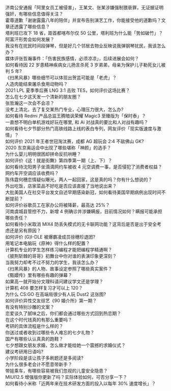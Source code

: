 济南公安通报「阿里女员工被侵害」，王某文、张某涉嫌强制猥亵罪，无证据证明强奸，有哪些信息值得关注？  
霍尊道歉「谢谢露露八年的陪伴」并宣布告别演艺工作，你能接受他的道歉吗？文章还透露了哪些信息？  
塔利班已攻下 18 省，距首都喀布尔仅 50 公里，塔利班为什么能「势如破竹」？阿富汗形势会如何发展？  
我没有在扰民时间段弹琴，但是好几个邻居去物业反映说我弹钢琴扰民，我该怎么办？  
媒体评张哲瀚事件：「伤害民族感情，必须凉凉」，后续进展会如何？  
如何看待因 22 岁患精神疾病女儿扬言杀死 3 岁弟弟，母亲为保护儿子勒死女儿被判 5 年?  
《扫黑风暴》哪些细节可以体现出贺芸可能是「老虎」？  
人造肉能结束屠杀食用动物吗？  
2021 LPL 夏季季后赛 LNG 3:1 击败 TES，如何评价这场比赛？  
怎么在七夕这天发一个清新的朋友圈？  
张哲瀚这一次会不会凉？  
没考上清北，去了复交某热门专业，心理压力很大，怎么办?  
如何看待 Redmi 产品总监王腾暗讽荣耀 Magic3 至臻版为「保时泰」？  
一直想不明白单机游戏好玩在哪里, 和 Ai 对战真的要比和人对战有趣吗？  
如何看待七夕节部分热门高铁线路上线的表白专列，网友评价「现实版速度与激情」？  
如何评价 2021 年王者世冠淘汰赛，成都 AG 超玩会 2:4 不敌佛山 GK?  
2020 东京奥运会中出现了哪些堪称「神颜」的选手？  
为什么婴儿明明很困却拼命反抗哄睡？  
如何评价《这！就是街舞》第四季第一期（上、下）？  
如何看待沈阳男子坐滴滴网约车被收 4 元空调费一事，是否侵犯了消费者权益？网约车开空调应该收费吗？  
陈伟霆何穗恋情疑似曝光，两人一起回家，这是真的吗？你有什么想说的？  
外出吃饭，店家菜品不好吃是否应该直接了当地说出来？  
大批美国人在社交平台发文自述早期感染新冠，如何看待美国早期病例出现时间不断提前？  
如何评价谷歌员工在家办公将被降薪，最高达 25%？  
河南虞城县管控不力，新增 4 例确诊并涉嫌瞒报，目前情况如何？瞒报可能承担哪些责任？  
如何看待小米取消 MIX4 防丢失模式的无卡联网功能？这背后是否是出于安全考虑还是另有原因？  
如何评价 (G)I-DLE 被爆霸凌成员徐穗珍退团?  
用笔记本电脑玩《原神》得什么样的配置？  
计算机专业的学生怎样练习编程才能把编程学精通啊？  
《披荆斩棘的哥哥》初舞台中你对谁的表演印象更深刻？  
当我努力却考不过不努力的学生，我该怎么办？  
《扫黑风暴》的人物、故事设定参照了哪些真实案件？  
《甄嬛传》里有哪些有趣的弹幕？  
如果高一就开始分文理科请问建议学文还是学理？  
计算机 408 要怎样复习才可以上 120？  
为什么 CS:GO 在高端局很少有人玩 Dust2 这张图?  
如何评价异性交友综艺《90 婚介所》第一期？  
有没有特别沙雕的文案？  
恋爱谈久了腻味之后，你们都会通过哪些方式回到热恋期？  
在这个时代钱真的有那么重要吗？  
考研的具体流程是什么样的？  
你送过或者收到过哪些令人难忘的七夕礼物？  
国产有哪些认认真真的跑鞋？  
七夕想跟女朋友求婚，怎么做才能给她一个震撼的求婚仪式？  
建议考研用日语吗?  
小学阶段是该让孩子多刷题还是多阅读?  
为什么很多老会计不愿意带新手？  
带娃乘车，有哪些容易被我们忽视的儿童安全隐患？  
MIUI12.5 增强版你更新了吗？实际体验如何，可否分享一下？  
如何看待小米称「近两年来在技术研发方面的投入以每年 30% 速度增长」？  
